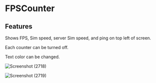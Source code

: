 # FPSCounter

## Features
Shows FPS, Sim speed, server Sim speed, and ping on top left of screen.

Each counter can be turned off.

Text color can be changed.

![Screenshot (2718)](https://user-images.githubusercontent.com/80211714/155863914-a71bd2bc-2093-432e-9915-29fd823b96d5.png)

![Screenshot (2719)](https://user-images.githubusercontent.com/80211714/155863917-37bbc46a-2866-45c2-9025-c270d1f96b9a.png)
